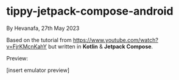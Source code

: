 # tippy-jetpack-compose-android

By Hevanafa, 27th May 2023

Based on the tutorial from https://www.youtube.com/watch?v=FjrKMcnKahY but written in **Kotlin** &amp; **Jetpack Compose**.

Preview:

[insert emulator preview]
